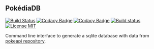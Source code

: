 ## PokédiaDB

[![Build Status](https://travis-ci.org/Kynarth/pokediadb.svg?branch=master)](https://travis-ci.org/Kynarth/pokediadb)
[![Codacy Badge](https://api.codacy.com/project/badge/Grade/9a0b4c75b1274f4893ef8135ef90f79f)](https://www.codacy.com/app/Kynarth/pokediadb?utm_source=github.com&amp;utm_medium=referral&amp;utm_content=Kynarth/pokediadb&amp;utm_campaign=Badge_Grade)
[![Codacy Badge](https://api.codacy.com/project/badge/Coverage/9a0b4c75b1274f4893ef8135ef90f79f)](https://www.codacy.com/app/Kynarth/pokediadb?utm_source=github.com&amp;utm_medium=referral&amp;utm_content=Kynarth/pokediadb&amp;utm_campaign=Badge_Coverage)
[![Build status](https://ci.appveyor.com/api/projects/status/92n2ff3r3qc5lhkq?svg=true)](https://ci.appveyor.com/project/Kynarth/pokediadb)
[![License MIT](http://img.shields.io/:license-mit-blue.svg)](http://doge.mit-license.org)

Command line interface to generate a sqlite database with data from
[pokeapi repository](https://github.com/PokeAPI/pokeapi).

